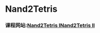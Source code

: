 # Nand2Tetris
### 课程网站:[Nand2Tetris I](https://www.coursera.org/learn/build-a-computer/home/week/1)[Nand2Tetris II](https://www.coursera.org/learn/nand2tetris2/home/week/1)